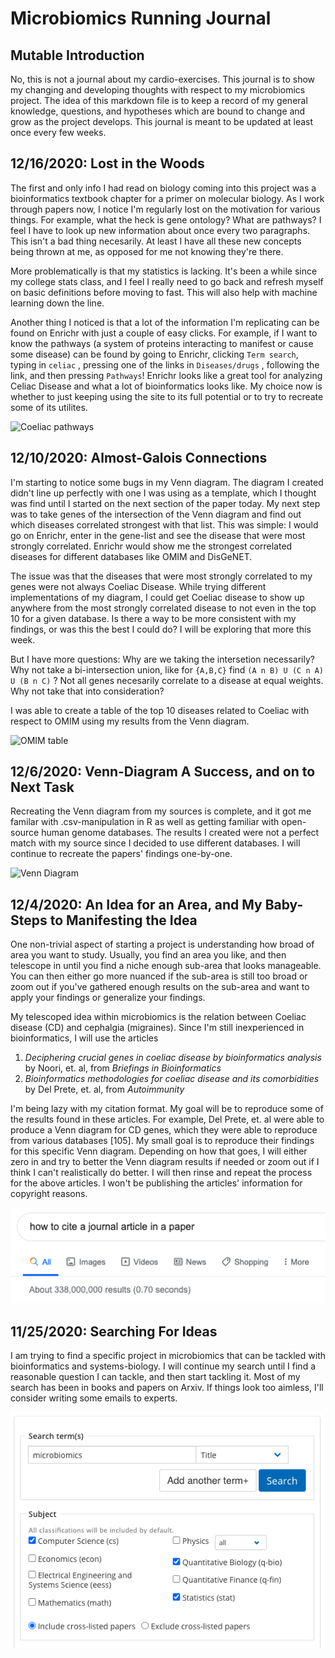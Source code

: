 # Microbiomics Running Journal

## Mutable Introduction
No, this is not a journal about my cardio-exercises. 
This journal is to show my changing and developing thoughts with respect to my microbiomics project. 
The idea of this markdown file is to keep a record of my general knowledge, questions, and hypotheses which are bound to change and grow as the project develops. 
This journal is meant to be updated at least once every few weeks.

## 12/16/2020: Lost in the Woods
The first and only info I had read on biology coming into this project was
a bioinformatics textbook chapter for a primer on molecular biology.
As I work through papers now, 
I notice I'm regularly lost on the motivation for various things. 
For example, what the heck is gene ontology? 
What are pathways? 
I feel I have to look up new information about once every two paragraphs.
This isn't a bad thing necesarily.
At least I have all these new concepts being thrown at me, 
as opposed for me not knowing they're there. 

More problematically is that my statistics is lacking.
It's been a while since my college stats class,
and I feel I really need to go back and refresh myself on basic 
definitions before moving to fast. 
This will also help with machine learning down the line.

Another thing I noticed is that a lot of the information I'm replicating
can be found on Enrichr with just a couple of easy clicks. 
For example, if I want to know the pathways (a system of proteins
interacting to manifest or cause some disease) can be found by 
going to Enrichr, clicking `Term search`, typing in `celiac` , pressing
one of the links in `Diseases/drugs` , following the link, and 
then pressing `Pathways`! 
Enrichr looks like a great tool for analyzing Celiac Disease 
and what a lot of bioinformatics looks like. 
My choice now is whether to just keeping using the site to its 
full potential or to try to recreate some of its utilites. 

![Coeliac pathways](https://github.com/gltrost/Microbiomics/Images/coeliac_pathways.png)


## 12/10/2020: Almost-Galois Connections
I'm starting to notice some bugs in my Venn diagram.
The diagram I created didn't line up perfectly with one I was using as a template, 
which I thought was find until I started on the next section of the paper today.
My next step was to take genes of the intersection of the Venn diagram 
and find out which diseases correlated strongest with that list. This was simple:
I would go on Enrichr, enter in the gene-list and see the disease that were most strongly correlated.
Enrichr would show me the strongest correlated diseases for different databases like OMIM and DisGeNET.

The issue was that the diseases that were most strongly correlated to my genes were not always Coeliac Disease.
While trying different implementations of my diagram,
I could get Coeliac disease to show up anywhere from the most strongly correlated disease
to not even in the top 10 for a given database. 
Is there a way to be more consistent with my findings, or was this the best I could do?
I will be exploring that more this week.

But I have more questions: Why are we taking the intersetion necessarily? 
Why not take a bi-intersection union,
like for `{A,B,C}` find `(A n B) U (C n A) U (B n C)` ? 
Not all genes necesarily correlate to a disease at equal weights. 
Why not take that into consideration?

I was able to create a table of the top 10 diseases related to Coeliac with respect to OMIM
using my results from the Venn diagram.

![OMIM table](https://github.com/gltrost/Microbiomics/Images/OMIM_table.png)


## 12/6/2020: Venn-Diagram A Success, and on to Next Task
Recreating the Venn diagram from my sources is complete, 
and it got me familar with .csv-manipulation in R as well as getting familiar with open-source human genome databases. 
The results I created were not a perfect match with my source since I decided to use different databases. 
I will continue to recreate the papers' findings one-by-one.

![Venn Diagram](https://github.com/gltrost/Microbiomics/Code/utils/venn_diagram.png)

## 12/4/2020: An Idea for an Area, and My Baby-Steps to Manifesting the Idea
One non-trivial aspect of starting a project is understanding how broad of area you want to study. 
Usually, you find an area you like, 
and then telescope in until you find a niche enough sub-area that looks manageable. 
You can then either go more nuanced if the sub-area is still too broad 
or zoom out if you've gathered enough results on the sub-area 
and want to apply your findings or generalize your findings.

My telescoped idea within microbiomics is the relation between Coeliac disease (CD) and cephalgia (migraines). 
Since I'm still inexperienced in bioinformatics, I will use the articles

1. *Deciphering crucial genes in coeliac disease by bioinformatics analysis* by Noori, et. al, from *Briefings in Bioinformatics*
2. *Bioinformatics methodologies for coeliac disease and its comorbidities* by Del Prete, et. al, from *Autoimmunity*

I'm being lazy with my citation format. 
My goal will be to reproduce some of the results found in these articles. 
For example, Del Prete, et. al were able to produce a Venn diagram for CD genes, 
which they were able to reproduce from various databases [105]. 
My small goal is to reproduce their findings for this specific Venn diagram. Depending on how that goes, 
I will either zero in and try to better the Venn diagram results if needed or zoom out if I think I can't realistically do better. 
I will then rinse and repeat the process for the above articles. 
I won't be publishing the articles' information for copyright reasons.

![How Do I Cite a Journal?](https://github.com/gltrost/Microbiomics/blob/main/Images/JournalCiting.png)

## 11/25/2020: Searching For Ideas
I am trying to find a specific project in microbiomics that can be tackled with bioinformatics and systems-biology. 
I will continue my search until I find a reasonable question I can tackle, and then start tackling it. 
Most of my search has been in books and papers on Arxiv. 
If things look too aimless, I'll consider writing some emails to experts.  

![Arxiv](https://github.com/gltrost/Microbiomics/blob/main/Images/Arxiv.png)
